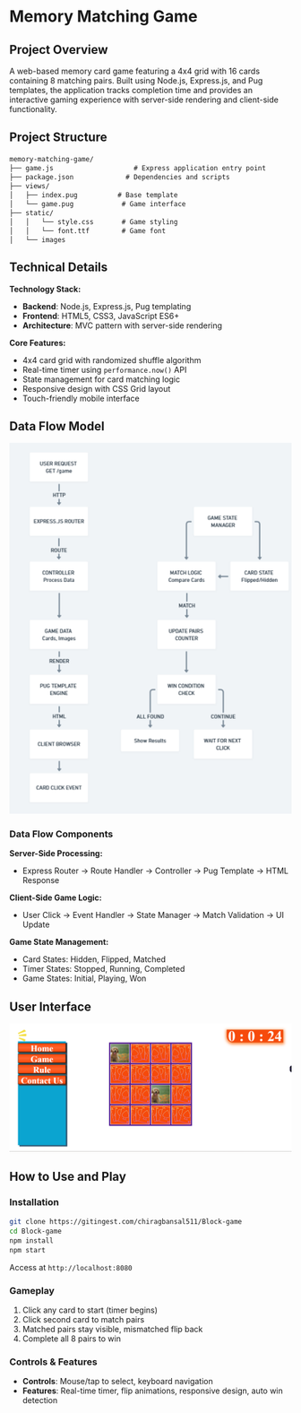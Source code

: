 # Memory Matching Game

## Project Overview

A web-based memory card game featuring a 4x4 grid with 16 cards containing 8 matching pairs. Built using Node.js, Express.js, and Pug templates, the application tracks completion time and provides an interactive gaming experience with server-side rendering and client-side functionality.

## Project Structure

```
memory-matching-game/
├── game.js                    # Express application entry point
├── package.json             # Dependencies and scripts
├── views/
│   ├── index.pug          # Base template
│   └── game.pug            # Game interface
├── static/
│   │   └── style.css       # Game styling
│   │   └── font.ttf        # Game font        
│   └── images
```

## Technical Details

**Technology Stack:**
- **Backend**: Node.js, Express.js, Pug templating
- **Frontend**: HTML5, CSS3, JavaScript ES6+
- **Architecture**: MVC pattern with server-side rendering

**Core Features:**
- 4x4 card grid with randomized shuffle algorithm
- Real-time timer using `performance.now()` API
- State management for card matching logic
- Responsive design with CSS Grid layout
- Touch-friendly mobile interface

## Data Flow Model

![Data Flow](architecture\image.png)

### Data Flow Components

**Server-Side Processing:**
- Express Router → Route Handler → Controller → Pug Template → HTML Response

**Client-Side Game Logic:**
- User Click → Event Handler → State Manager → Match Validation → UI Update

**Game State Management:**
- Card States: Hidden, Flipped, Matched
- Timer States: Stopped, Running, Completed
- Game States: Initial, Playing, Won

## User Interface

![UI_Design](ui_design/image.png)

## How to Use and Play

### Installation
```bash
git clone https://gitingest.com/chiragbansal511/Block-game
cd Block-game
npm install
npm start
```
Access at `http://localhost:8080`

### Gameplay
1. Click any card to start (timer begins)
2. Click second card to match pairs
3. Matched pairs stay visible, mismatched flip back
4. Complete all 8 pairs to win

### Controls & Features
- **Controls**: Mouse/tap to select, keyboard navigation
- **Features**: Real-time timer, flip animations, responsive design, auto win detection